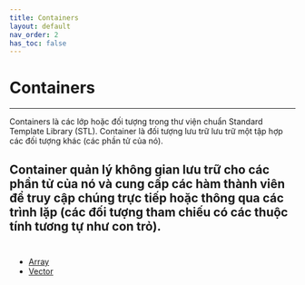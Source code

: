```yaml
---
title: Containers
layout: default
nav_order: 2
has_toc: false
---
```

# Containers
---
Containers là các lớp hoặc đối tượng trong thư viện chuẩn Standard Template Library (STL).
Container là đối tượng lưu trữ lưu trữ một tập hợp các đối tượng khác (các phần tử của nó).

Container quản lý không gian lưu trữ cho các phần tử của nó và cung cấp các hàm thành viên để truy cập chúng trực tiếp hoặc thông qua các trình lặp (các đối tượng tham chiếu có các thuộc tính tương tự như con trỏ).
---
<div style="display: flex;">
  <div style="flex: 1; padding: 10px;">      
      <ul>
        <li><a href="/cppdocs/docs/containers/array">Array</a></li>
        <li><a href="/cppdocs/docs/containers/vector">Vector</a></li>
      </ul>    
  </div>
  <div style="flex: 1; padding: 10px;">
  </div>
</div>
